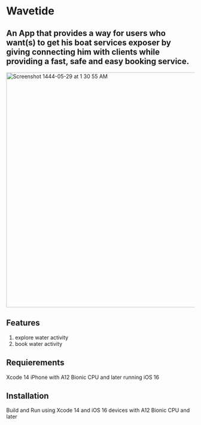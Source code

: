 # Wavetide
## An App that provides a way for users who want(s) to get his boat services exposer by giving connecting him with clients while providing a fast, safe and easy booking service.
<img width="627" alt="Screenshot 1444-05-29 at 1 30 55 AM" src="https://user-images.githubusercontent.com/90031791/209236955-b78a0034-ebf9-4adc-9e00-9f6613544a4f.png">



## Features
1. explore water activity
2. book water activity


## Requierements
Xcode 14
iPhone with A12 Bionic CPU and later running iOS 16

## Installation
Build and Run using Xcode 14 and iOS 16 devices with A12 Bionic CPU and later

